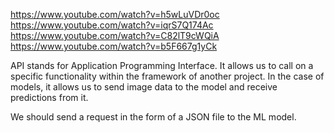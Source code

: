 https://www.youtube.com/watch?v=h5wLuVDr0oc
https://www.youtube.com/watch?v=iqrS7Q174Ac
https://www.youtube.com/watch?v=C82lT9cWQiA
https://www.youtube.com/watch?v=b5F667g1yCk

API stands for Application Programming Interface. It allows us to call on a specific functionality within the framework of another project. In the case of models, it allows us to send image data to the model and receive predictions from it.

We should send a request in the form of a JSON file to the ML model.